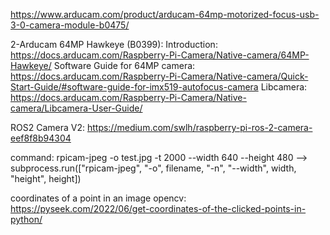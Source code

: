 https://www.arducam.com/product/arducam-64mp-motorized-focus-usb-3-0-camera-module-b0475/

2-Arducam 64MP Hawkeye (B0399):
Introduction: https://docs.arducam.com/Raspberry-Pi-Camera/Native-camera/64MP-Hawkeye/
Software Guide for 64MP camera: https://docs.arducam.com/Raspberry-Pi-Camera/Native-camera/Quick-Start-Guide/#software-guide-for-imx519-autofocus-camera
Libcamera: https://docs.arducam.com/Raspberry-Pi-Camera/Native-camera/Libcamera-User-Guide/

ROS2 Camera V2:
https://medium.com/swlh/raspberry-pi-ros-2-camera-eef8f8b94304

command: rpicam-jpeg -o test.jpg -t 2000 --width 640 --height 480   -->   subprocess.run(["rpicam-jpeg", "-o", filename, "-n", "--width", width, "height", height])

coordinates of a point in an image opencv: https://pyseek.com/2022/06/get-coordinates-of-the-clicked-points-in-python/

